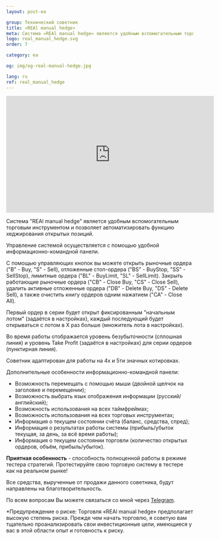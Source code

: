 ```yaml
---
layout: post-ea

group: Технический советник
title: «REAl manual hedge»
meta: Система «REAl manual hedge» является удобным вспомогательным торговым инструментом и позволяет автоматизировать функцию хеджирования открытых позиций. Все средства, вырученные от продажи данного советника, будут направлены на благотворительность.
logo: real_manual_hedge.svg
order: 7

category: ea

og: img/og-real-manual-hedge.jpg

lang: ru
ref: real_manual_hedge
---
```


<iframe width="560" height="315" src="https://www.youtube.com/embed/uXv8Wd55BZ0?rel=0&amp;controls=0&amp;showinfo=0" frameborder="0" allow="autoplay; encrypted-media" allowfullscreen></iframe>

Система "REAl manual hedge" является удобным вспомогательным торговым инструментом и позволяет автоматизировать функцию хеджирования открытых позиций.

Управление системой осуществляется с помощью удобной информационно-командной панели.

С помощью управляющих кнопок вы можете открыть рыночные ордера ("B" - Buy, "S" - Sell), отложенные стоп-ордера ("BS" - BuyStop, "SS" - SellStop), лимитные ордера ("BL" - BuyLimit, "SL" - SellLimit). Закрыть работающие рыночные ордера ("CB" - Close Buy, "CS" - Close Sell), удалить активные отложенные ордера ("DB" - Delete Buy, "DS" - Delete Sell), а также очистить книгу ордеров одним нажатием ("CA" - Close All).

Первый ордер в серии будет открыт фиксированным "начальным лотом" (задаётся в настройках), каждый последующий будет открываться с лотом в X раз больше (множитель лота в настройках).

Во время работы отображается уровень безубыточности (сплошная линия) и уровень Take Profit (задаётся в настройках) для серии ордеров (пунктирная линия).

Советник адаптирован для работы на 4х и 5ти значных котировках.

Дополнительные особенности информационно-командной панели:

  - Возможность перемещать с помощью мыши (двойной щелчок на заголовке и перемещении);
  - Возможность выбрать язык отображения информации (русский/английский);
  - Возможность использования на всех таймфреймах;
  - Возможность использования на всех торговых инструментах;
  - Информация о текущем состоянии счёта (баланс, средства, спред);
  - Информация о результатах работы системы (прибыль/убыток текущая, за день, за всё время работы);
  - Информация о текущем состоянии торговли (количество открытых ордеров, объём, прибыль/убыток).

**Приятная особенность** - способность полноценной работы в режиме тестера стратегий. Протестируйте свою торговую систему в тестере как на реальном рынке!


Все средства, вырученные от продажи данного советника, будут направлены на благотворительность.

По всем вопросам Вы можете связаться со мной через <a href="https://t.me/chutkoy" target="_blank">Telegram</a>.

*Предупреждение о риске: Торговля «REAl manual hedge» предполагает высокую степень риска. Прежде чем начать торговлю, я советую вам тщательно проанализировать свои инвестиционные цели, имеющиеся у вас в этой области опыт и готовность к риску.
